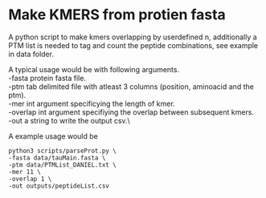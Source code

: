 # Make KMERS from protien fasta 
A python script to make kmers overlapping by userdefined n, additionally a PTM list is needed to tag and count the peptide combinations, see example in data folder.

A typical usage would be with following arguments.\
-fasta protein fasta file.\
-ptm tab delimited file with atleast 3 columns (position, aminoacid and the ptm).\
-mer int argument specificying the length of kmer.\
-overlap int argument specifiying the overlap between subsequent kmers.\
-out a string to write the output csv.\

A example usage would be 
```
python3 scripts/parseProt.py \
-fasta data/tauMain.fasta \
-ptm data/PTMList_DANIEL.txt \
-mer 11 \
-overlap 1 \
-out outputs/peptideList.csv
```

